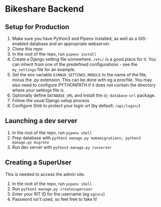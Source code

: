 # Bikeshare Backend

## Setup for Production
1. Make sure you have Python3 and Pipenv installed, as well as a GIS-enabled database and an appropriate webserver.
2. Clone this repo
3. In the root of the repo, run `pipenv install`
4. Create a Django setting file somewhere. `/etc/` is a good place for it. You can inherit from one of the predefined configurations - see the `my_settings` file for an example.
5. Set the env variable `DJANGO_SETTINGS_MODULE` to the name of the file, minus the .py extension. This can be done with eg a procfile. You may also need to configure PYTHONPATH if it does not contain the directory where your settings file is.
6. Optionally define `DATABASE_URL` and install the `dj-database-url` package.
7. Follow the usual Django setup process
8. Configure Shib to protect your login url (by default: `/api/login/`)

## Launching a dev server
1. In the root of the repo, run `pipenv shell`
2. Prep database with `python3 manage.py makemigrations; python3 manage.py migrate`
3. Run dev server with `python3 manage.py runserver`

## Creating a SuperUser
This is needed to access the admin site.

1. In the root of the repo, run `pipenv shell`
2. Run `python3 manage.py createsuperuser`
3. Enter your RIT ID for the username (eg `sgsvcs`)
4. Password isn't used, so feel free to fake it!

